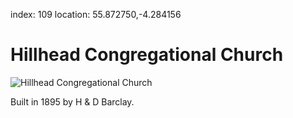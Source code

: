 index: 109
location: 55.872750,-4.284156

# Hillhead Congregational Church

![Hillhead Congregational Church](hillhead-congregational-chu.jpg)

Built in 1895 by H & D Barclay.
